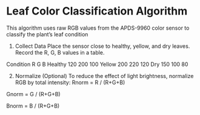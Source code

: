 # Leaf Color Classification Algorithm
This algorithm uses raw RGB values from the APDS-9960 color sensor to classify the plant’s leaf condition

1. Collect Data
Place the sensor close to healthy, yellow, and dry leaves.
Record the R, G, B values in a table.


Condition	  R	    G	   B
Healthy    120	 200	100
Yellow	   200	 220	120
Dry	       150	 100	80

2. Normalize (Optional)
To reduce the effect of light brightness, normalize RGB by total intensity:
Rnorm = R / (R+G+B)

 Gnorm = G / (R+G+B)

Bnorm = B / (R+G+B)
